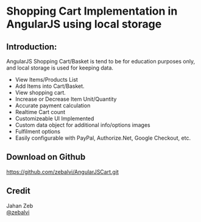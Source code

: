Shopping Cart Implementation in AngularJS using local storage
======

Introduction:
-----------------------------------------------------------------

AngularJS Shopping Cart/Basket is tend to be for education purposes only, and local storage is used for keeping data.

<ul>
 <li>View Items/Products List</li>
  <li>Add Items into Cart/Basket.</li>
 <li>View shopping cart.</li>
 <li>Increase or Decrease Item Unit/Quantity</li>
 <li>Accurate payment calculation</li>
 <li>Realtime Cart count</li>
 <li>Customizeable UI Implemented</li>
 <li>Custom data object for additional info/options images</li>
 <li>Fulfilment options</li>
 <li>Easily configurable with PayPal, Authorize.Net, Google Checkout, etc.</li>
</ul>

Download on Github
------------------
https://github.com/zebalvi/AngularJSCart.git

Credit
------
Jahan Zeb <br />
<a href="http://www.twitter.com/zebalvi/">@zebalvi</a>
